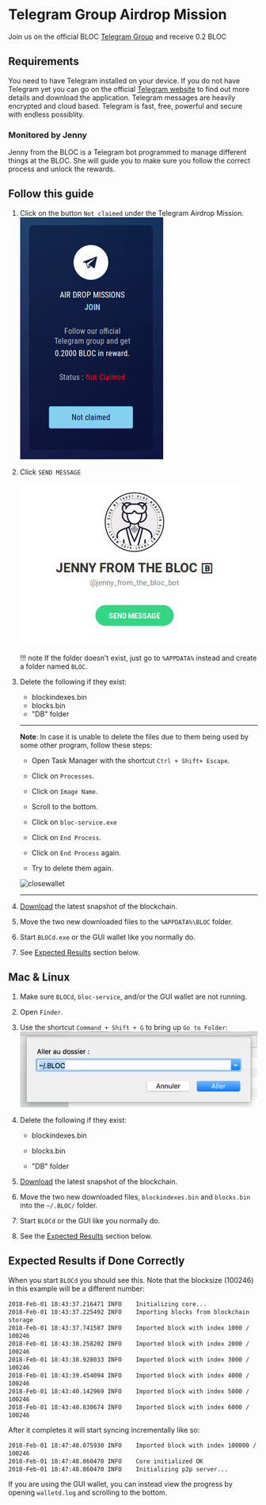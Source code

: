 # Telegram Group Airdrop Mission

Join us on the official BLOC [Telegram Group](https://t.me/bloc_money) and receive 0.2 BLOC

## Requirements

You need to have Telegram installed on your device. If you do not have Telegram yet you can go on the official [Telegram website](https://telegram.org) to find out more details and download the application. Telegram messages are heavily encrypted and cloud based. Telegram is fast, free, powerful and secure with endless possiblity.

### Monitored by Jenny

Jenny from the BLOC is a Telegram bot programmed to manage different things at the BLOC. She will guide you to make sure you follow the correct process and unlock the rewards.


## Follow this guide
1. Click on the button `Not claimed` under the Telegram Airdrop Mission.
    ![AirDrop Mission Telegram 1](images/airdrop/telegram/airdrop-telegram-group-1.png)

2. Click `SEND MESSAGE`

    ![AirDrop Mission Telegram 2](images/airdrop/telegram/2.png)

    !!! note
        If the folder doesn't exist, just go to `%APPDATA%` instead and create a folder named `BLOC`.


3. Delete the following if they exist:
    * blockindexes.bin
    * blocks.bin
    * "DB" folder


    ---
    
    **Note**: In case it is unable to delete the files due to them being used by some other program, follow these steps:
    
    * Open Task Manager with the shortcut `Ctrl + Shift+ Escape`.
      
    * Click on `Processes`.
      
    * Click on `Image Name`.
      
    * Scroll to the bottom.
      
    * Click on `bloc-service.exe`
      
    * Click on `End Process`.
      
    * Click on `End Process` again.
      
    * Try to delete them again.
    
    ![closewallet](images/bootstrap/close_walletd.png)
    
    ---


4. [Download](#) the latest snapshot of the blockchain.

5. Move the two new downloaded files to the `%APPDATA%\BLOC` folder.

6. Start `BLOCd.exe` or the GUI wallet like you normally do.

7. See [Expected Results](#ExpectedResults) section below.



## Mac & Linux
1. Make sure `BLOCd`, `bloc-service`, and/or the GUI wallet are not running.

2. Open `Finder`.

3. Use the shortcut `Command + Shift + G` to bring up `Go to Folder`: 
![gotofolder](images/bootstrap/boostrap-bloc-mac-1.png)

4. Delete the following if they exist: 

    * blockindexes.bin 

    * blocks.bin 

    * "DB" folder 


5. [Download](#) the latest snapshot of the blockchain.

6. Move the two new downloaded files, `blockindexes.bin` and `blocks.bin` into the `~/.BLOC/` folder.

7. Start `BLOCd` or the GUI like you normally do.

8. See the [Expected Results](#ExpectedResults) section below.

## Expected Results if Done Correctly <a name="ExpectedResults"></a>

When you start `BLOCd` you should see this. Note that the blocksize (100246) in this example will be a different number:
```
2018-Feb-01 18:43:37.216471 INFO    Initializing core...
2018-Feb-01 18:43:37.225492 INFO    Importing blocks from blockchain storage
2018-Feb-01 18:43:37.741587 INFO    Imported block with index 1000 / 100246
2018-Feb-01 18:43:38.258202 INFO    Imported block with index 2000 / 100246
2018-Feb-01 18:43:38.928033 INFO    Imported block with index 3000 / 100246
2018-Feb-01 18:43:39.454094 INFO    Imported block with index 4000 / 100246
2018-Feb-01 18:43:40.142969 INFO    Imported block with index 5000 / 100246
2018-Feb-01 18:43:40.830674 INFO    Imported block with index 6000 / 100246
```

After it completes it will start syncing incrementally like so:
```
2018-Feb-01 18:47:48.075930 INFO    Imported block with index 100000 / 100246
2018-Feb-01 18:47:48.860470 INFO    Core initialized OK
2018-Feb-01 18:47:48.860470 INFO    Initializing p2p server...
```

If you are using the GUI wallet, you can instead view the progress by opening `walletd.log` and scrolling to the bottom.
